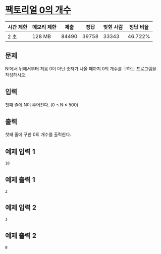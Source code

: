 

# [팩토리얼 0의 개수](https://www.acmicpc.net/problem/1676)

| 시간 제한 | 메모리 제한 | 제출 | 정답 | 맞힌 사람 | 정답 비율 |
| --- | --- | --- | --- | --- | --- |
| 2 초 | 128 MB | 84490 | 39758 | 33343 | 46.722% |

## 문제

N!에서 뒤에서부터 처음 0이 아닌 숫자가 나올 때까지 0의 개수를 구하는 프로그램을 작성하시오.

## 입력

첫째 줄에 N이 주어진다. (0 ≤ N ≤ 500)

## 출력

첫째 줄에 구한 0의 개수를 출력한다.

## 예제 입력 1

```
10

```

## 예제 출력 1

```
2

```

## 예제 입력 2

```
3

```

## 예제 출력 2

```
0
```
